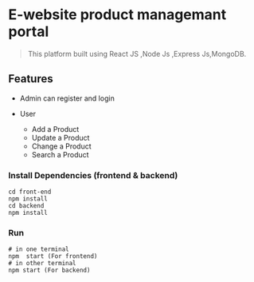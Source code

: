 # E-website product managemant portal

> This platform built using React JS ,Node Js ,Express Js,MongoDB.

## Features

- Admin can register and login

* User

  - Add a Product
  - Update a Product
  - Change a Product
  - Search a Product


### Install Dependencies (frontend & backend)

```
cd front-end
npm install
cd backend
npm install
```

### Run

```
# in one terminal
npm  start (For frontend)
# in other terminal 
npm start (For backend)

